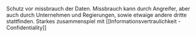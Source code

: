 Schutz vor missbrauch der Daten. Missbrauch kann durch Angreifer, aber auch durch Unternehmen und Regierungen, sowie etwaige andere dritte stattfinden. Starkes zusammenspiel mit [[Informationsvertraulichkeit - Confidentiality]]